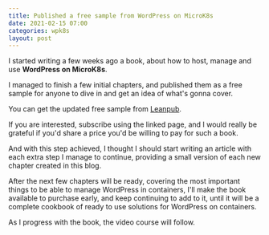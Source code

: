 ```yaml
---
title: Published a free sample from WordPress on MicroK8s
date: 2021-02-15 07:00
categories: wpk8s
layout: post
---
```


I started writing a few weeks ago a book, about how to host, manage
and use **WordPress on MicroK8s**.

I managed to finish a few initial chapters, and published them as a
free sample for anyone to dive in and get an idea of what's gonna cover.

You can get the updated free sample from [Leanpub](https://bit.ly/wpk8s-leanpub).

If you are interested, subscribe using the linked page, and I would really
be grateful if you'd share a price you'd be willing to pay for such a book.

And with this step achieved, I thought I should start writing an article
with each extra step I manage to continue, providing a small version
of each new chapter created in this blog.

After the next few chapters will be ready, covering the most important
things to be able to manage WordPress in containers, I'll make the
book available to purchase early, and keep continuing to add to it,
until it will be a complete cookbook of ready to use solutions for
WordPress on containers.

As I progress with the book, the video course will follow.
